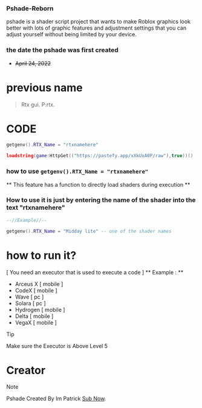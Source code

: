 
<!-- ABOUT THE PSHADE -->
### Pshade-Reborn
pshade is a shader script project that wants to make Roblox graphics look better with lots of graphic features and adjustment settings that you can adjust yourself without being limited by your device.

### the date the pshade was first created
* ~~April 24, 2022~~

# previous name
> Rtx gui.
> P:rtx.

# CODE

```lua
getgenv().RTX_Name = "rtxnamehere" 

loadstring(game:HttpGet(("https://pastefy.app/xXkUxA0P/raw"),true))() 
```

### how to use `getgenv().RTX_Name = "rtxnamehere"`

** This feature has a function to directly load shaders during execution **

### How to use it is just by entering the name of the shader into the text "rtxnamehere"

```lua
--//Example//--

getgenv().RTX_Name = "Midday lite" -- one of the shader names
```

# how to run it?

 [ You need an executor that is used to execute a code ]
  ** Example : **
- Arceus X [ mobile ]
- CodeX [ mobile ]
- Wave [ pc ]
- Solara [ pc ]
- Hydrogen [ mobile ]
- Delta [ mobile ]
- VegaX [ mobile ]

> [!TIP]
> Make sure the Executor is Above Level 5


# Creator

> [!NOTE]
> Pshade Created By Im Patrick [Sub Now](https://www.youtube.com/@Im_Patrick).
